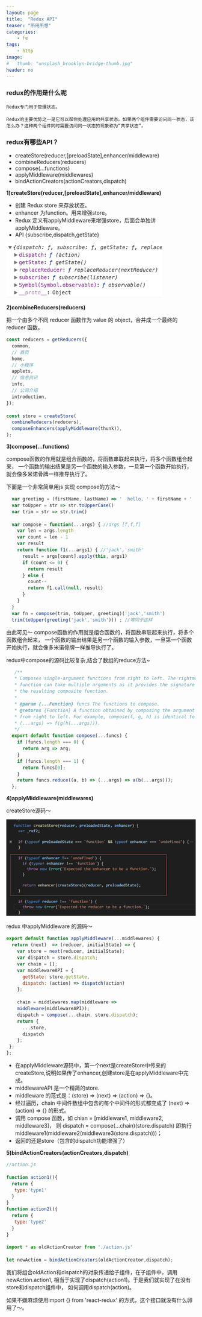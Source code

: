```yaml
---
layout: page
title:  "Redux API"
teaser: "所用所想"
categories:
    - fe
tags:
    - http
image:
#   thumb: "unsplash_brooklyn-bridge-thumb.jpg"
header: no
---
```


### redux的作用是什么呢
    Redux专门用于管理状态。

    Redux的主要优势之一是它可以帮你处理应用的共享状态。如果两个组件需要访问同一状态，该怎么办？这种两个组件同时需要访问同一状态的现象称为“共享状态”。

### redux有哪些API？

  * createStore(reducer,[preloadState],enhancer/middleware)
  * combineReducers(reducers)
  * compose(...functions)
  * applyMiddleware(middlewares)
  * bindActionCreators(actionCreators,dispatch)

  **1)createStore(reducer,[preloadState],enhancer/middleware)**
  * 创建 Redux store 来存放状态。
  * enhancer 为function。用来增强store。
  * Redux 定义有applyMiddleware来增强store，后面会单独讲applyMiddleware。
  * API {subscribe,dispatch,getState}

  ![](/static/img/re-1.png)



  **2)combineReducers(reducers)**

  把一个由多个不同 reducer 函数作为 value 的 object，合并成一个最终的 reducer 函数。


```js
const reducers = getReducers({
  common,
  // 首页
  home,
  // 小程序
  applets,
  // 信息资讯
  info,
  // 公司介绍
  introduction,
});

const store = createStore(
  combineReducers(reducers),
  composeEnhancers(applyMiddleware(thunk)),
);
```



  **3)compose(...functions)**

  compose函数的作用就是组合函数的，将函数串联起来执行，将多个函数组合起来，
  一个函数的输出结果是另一个函数的输入参数，一旦第一个函数开始执行，就会像多米诺骨牌一样推导执行了。

  下面是一个非常简单用js 实现 compose的方法～

```js
  var greeting = (firstName, lastName) => '  hello, ' + firstName + ' ' + lastName
  var toUpper = str => str.toUpperCase()
  var trim = str => str.trim()

  var compose = function(...args) { //args [f,f,f]
    var len = args.length
    var count = len - 1
    var result
    return function f1(...args1) { //'jack','smith'
      result = args[count].apply(this, args1)
      if (count <= 0) {
        return result
      } else {
        count--
        return f1.call(null, result)
      }
    }
  }
  var fn = compose(trim, toUpper, greeting)('jack','smith')
  trim(toUpper(greeting('jack','smith'))) ; //等同于这样
```

  由此可见～ compose函数的作用就是组合函数的，将函数串联起来执行，将多个函数组合起来，
  一个函数的输出结果是另一个函数的输入参数，一旦第一个函数开始执行，就会像多米诺骨牌一样推导执行了。

  redux中compose的源码比较复杂,结合了数组的reduce方法~

```js
   /**
   * Composes single-argument functions from right to left. The rightmost
   * function can take multiple arguments as it provides the signature for
   * the resulting composite function.
   *
   * @param {...Function} funcs The functions to compose.
   * @returns {Function} A function obtained by composing the argument functions
   * from right to left. For example, compose(f, g, h) is identical to doing
   * (...args) => f(g(h(...args))).
   */
  export default function compose(...funcs) {
    if (funcs.length === 0) {
      return arg => arg;
    }
    if (funcs.length === 1) {
      return funcs[0];
    }
    return funcs.reduce((a, b) => (...args) => a(b(...args)));
  };
```


  **4)applyMiddleware(middlewares)**

  createStore源码～

![](/static/img/re-2.png)

  redux 中applyMiddleware 的源码～
```js
export default function applyMiddleware(...middlewares) {
  return (next)  => (reducer, initialState) => {
    var store = next(reducer, initialState);
    var dispatch = store.dispatch;
    var chain = [];
    var middlewareAPI = {
      getState: store.getState,
      dispatch: (action) => dispatch(action)
    };

    chain = middlewares.map(middleware =>
    middleware(middlewareAPI));
    dispatch = compose(...chain, store.dispatch);
    return {
      ...store,
      dispatch
    };
 };
};
```

  * 在applyMiddleware源码中，第一个next是createStore中传来的createStore,说明如果传了enhancer,创建store是在applyMiddleware中完成。
  * middlewareAPI 是一个精简的store.
  * middleware 的范式是：(store) => (next) => (action) => {}。
  * 经过遍历，chain 中间件数组中包含的每个中间件的形式都变成了 (next) => (action) => {} 的形式。
  * 调用 compose 函数，如 chian = [middleware1, middleware2, middleware3]，
    则 dispatch = compose(...chain)(store.dispatch)
    即执行 middleware1(middleware2(middleware3(store.dispatch)))；
  * 返回的还是store（包含的dispatch功能增强了）


   **5)bindActionCreators(actionCreators,dispatch)**

```js
//action.js

function action1(){
  return {
   type:'type1'
  }
}
function action2(){
  return {
   type:'type2'
  }
}

import * as oldActionCreator from './action.js'

let newAction = bindActionCreators(oldActionCreator,dispatch);
```

  我们将组合oldAction和dispatch的对象传递给子组件，在子组件中，调用newAction.action1,
  相当于实现了dispatch(action1)。于是我们就实现了在没有store和dispatch组件中，
  如何调用dispatch(action)。

  如果不嫌麻烦使用import {} from 'react-redux' 的方式，这个接口就没有什么卵用了～。